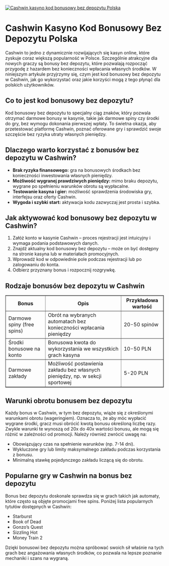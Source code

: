 [![Cashwin kasyno kod bonusowy bez depozytu Polska](https://123-caf.pages.dev/gitsignup.png)](https://vrmoo.ru/Bt82HjjY)

<h1>Cashwin Kasyno Kod Bonusowy Bez Depozytu Polska</h1> <p>Cashwin to jedno z dynamicznie rozwijających się kasyn online, które zyskuje coraz większą popularność w Polsce. Szczególnie atrakcyjne dla nowych graczy są bonusy bez depozytu, które pozwalają rozpocząć przygodę z hazardem bez konieczności wpłacania własnych środków. W niniejszym artykule przyjrzymy się, czym jest kod bonusowy bez depozytu w Cashwin, jak go wykorzystać oraz jakie korzyści mogą z tego płynąć dla polskich użytkowników.</p>  <h2>Co to jest kod bonusowy bez depozytu?</h2> <p>Kod bonusowy bez depozytu to specjalny ciąg znaków, który pozwala otrzymać darmowe bonusy w kasynie, takie jak darmowe spiny czy środki do gry, bez wymogu dokonania pierwszej wpłaty. To świetna okazja, aby przetestować platformę Cashwin, poznać oferowane gry i sprawdzić swoje szczęście bez ryzyka utraty własnych pieniędzy.</p>  <h2>Dlaczego warto korzystać z bonusów bez depozytu w Cashwin?</h2> <ul>   <li><strong>Brak ryzyka finansowego:</strong> gra na bonusowych środkach bez konieczności inwestowania własnych pieniędzy.</li>   <li><strong>Możliwość wygranej prawdziwych pieniędzy:</strong> mimo braku depozytu, wygrane po spełnieniu warunków obrotu są wypłacalne.</li>   <li><strong>Testowanie kasyna i gier:</strong> możliwość sprawdzenia środowiska gry, interfejsu oraz oferty Cashwin.</li>   <li><strong>Wygoda i szybki start:</strong> aktywacja kodu zazwyczaj jest prosta i szybka.</li> </ul>  <h2>Jak aktywować kod bonusowy bez depozytu w Cashwin?</h2> <ol>   <li>Załóż konto w kasynie Cashwin – proces rejestracji jest intuicyjny i wymaga podania podstawowych danych.</li>   <li>Znajdź aktualny kod bonusowy bez depozytu – może on być dostępny na stronie kasyna lub w materiałach promocyjnych.</li>   <li>Wprowadź kod w odpowiednie pole podczas rejestracji lub po zalogowaniu do konta.</li>   <li>Odbierz przyznany bonus i rozpocznij rozgrywkę.</li> </ol>  <h2>Rodzaje bonusów bez depozytu w Cashwin</h2> <table border="1" cellspacing="0" cellpadding="8" style="border-collapse: collapse; width: 100%;">   <thead>     <tr>       <th>Bonus</th>       <th>Opis</th>       <th>Przykładowa wartość</th>     </tr>   </thead>   <tbody>     <tr>       <td>Darmowe spiny (free spins)</td>       <td>Obrót na wybranych automatach bez konieczności wpłacania pieniędzy</td>       <td>20-50 spinów</td>     </tr>     <tr>       <td>Środki bonusowe na konto</td>       <td>Bonusowa kwota do wykorzystania we wszystkich grach kasyna</td>       <td>10-50 PLN</td>     </tr>     <tr>       <td>Darmowe zakłady</td>       <td>Możliwość postawienia zakładu bez własnych pieniędzy, np. w sekcji sportowej</td>       <td>5-20 PLN</td>     </tr>   </tbody> </table>  <h2>Warunki obrotu bonusem bez depozytu</h2> <p>Każdy bonus w Cashwin, w tym bez depozytu, wiąże się z określonymi warunkami obrotu (wageringiem). Oznacza to, że aby móc wypłacić wygrane środki, gracz musi obrócić kwotą bonusu określoną liczbę razy. Zwykle warunki te wynoszą od 20x do 40x wartości bonusu, ale mogą się różnić w zależności od promocji. Należy również zwrócić uwagę na:</p> <ul>   <li>Obowiązujący czas na spełnienie warunków (np. 7-14 dni).</li>   <li>Wykluczone gry lub limity maksymalnego zakładu podczas korzystania z bonusu.</li>   <li>Minimalną stawkę pojedynczego zakładu liczącą się do obrotu.</li> </ul>  <h2>Popularne gry w Cashwin na bonus bez depozytu</h2> <p>Bonus bez depozytu doskonale sprawdza się w grach takich jak automaty, które często są objęte promocjami free spins. Poniżej lista popularnych tytułów dostępnych w Cashwin:</p> <ul>   <li>Starburst</li>   <li>Book of Dead</li>   <li>Gonzo’s Quest</li>   <li>Sizzling Hot</li>   <li>Money Train 2</li> </ul>  <p>Dzięki bonusowi bez depozytu można spróbować swoich sił właśnie na tych grach bez angażowania własnych środków, co pozwala na lepsze poznanie mechaniki i szans na wygraną.</p>